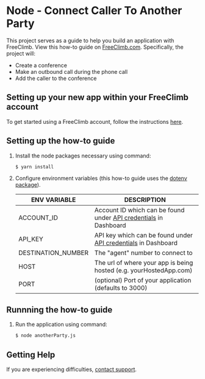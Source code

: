 # Node - Connect Caller To Another Party

This project serves as a guide to help you build an application with FreeClimb. View this how-to guide on [FreeClimb.com](https://docs.freeclimb.com/docs/connect-a-caller-to-another-party-1#section-nodejs). Specifically, the project will:

- Create a conference
- Make an outbound call during the phone call
- Add the caller to the conference

## Setting up your new app within your FreeClimb account

To get started using a FreeClimb account, follow the instructions [here](https://docs.freeclimb.com/docs/getting-started-with-freeclimb).

## Setting up the how-to guide

1. Install the node packages necessary using command:

   ```bash
   $ yarn install
   ```

2. Configure environment variables (this how-to guide uses the [dotenv package](https://www.npmjs.com/package/dotenv)).

   | ENV VARIABLE            | DESCRIPTION                                                                                                                                                                             |
   | ----------------------- | --------------------------------------------------------------------------------------------------------------------------------------------------------------------------------------- |
   | ACCOUNT_ID              | Account ID which can be found under [API credentials](https://www.freeclimb.com/dashboard/portal/account/authentication) in Dashboard                                                         |
   | API_KEY              | API key which can be found under [API credentials](https://www.freeclimb.com/dashboard/portal/account/authentication) in Dashboard                                               |
   | DESTINATION_NUMBER   | The "agent" number to connect to |
   | HOST | The url of where your app is being hosted (e.g. yourHostedApp.com) |
   | PORT | (optional) Port of your application (defaults to 3000) |

## Runnning the how-to guide

1. Run the application using command:

   ```bash
   $ node anotherParty.js
   ```


## Getting Help

If you are experiencing difficulties, [contact support](https://freeclimb.com/support).
